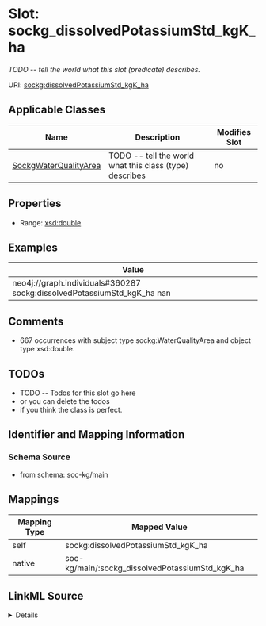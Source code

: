

# Slot: sockg_dissolvedPotassiumStd_kgK_ha


_TODO -- tell the world what this slot (predicate) describes._





URI: [sockg:dissolvedPotassiumStd_kgK_ha](http://www.semanticweb.org/sockg/ontologies/2024/0/soil-carbon-ontology/dissolvedPotassiumStd_kgK_ha)



<!-- no inheritance hierarchy -->





## Applicable Classes

| Name | Description | Modifies Slot |
| --- | --- | --- |
| [SockgWaterQualityArea](../classes/SockgWaterQualityArea.md) | TODO -- tell the world what this class (type) describes |  no  |







## Properties

* Range: [xsd:double](http://www.w3.org/2001/XMLSchema#double)






## Examples

| Value |
| --- |
| neo4j://graph.individuals#360287 sockg:dissolvedPotassiumStd_kgK_ha nan |

## Comments

* 667 occurrences with subject type sockg:WaterQualityArea and object type xsd:double.

## TODOs

* TODO -- Todos for this slot go here
* or you can delete the todos
* if you think the class is perfect.

## Identifier and Mapping Information







### Schema Source


* from schema: soc-kg/main




## Mappings

| Mapping Type | Mapped Value |
| ---  | ---  |
| self | sockg:dissolvedPotassiumStd_kgK_ha |
| native | soc-kg/main/:sockg_dissolvedPotassiumStd_kgK_ha |




## LinkML Source

<details>
```yaml
name: sockg_dissolvedPotassiumStd_kgK_ha
description: TODO -- tell the world what this slot (predicate) describes.
todos:
- TODO -- Todos for this slot go here
- or you can delete the todos
- if you think the class is perfect.
comments:
- 667 occurrences with subject type sockg:WaterQualityArea and object type xsd:double.
examples:
- value: neo4j://graph.individuals#360287 sockg:dissolvedPotassiumStd_kgK_ha nan
from_schema: soc-kg/main
rank: 1000
slot_uri: sockg:dissolvedPotassiumStd_kgK_ha
alias: sockg_dissolvedPotassiumStd_kgK_ha
domain_of:
- sockg_WaterQualityArea
range: double

```
</details>